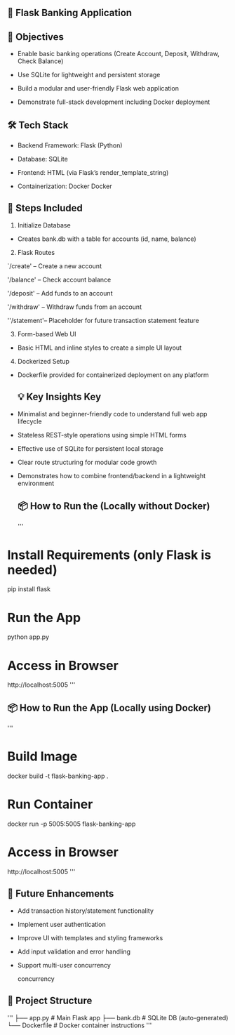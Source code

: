 ## 🏦 Flask Banking Application

## 🚀 Objectives
- Enable basic banking operations (Create Account, Deposit, Withdraw, Check Balance)

- Use SQLite for lightweight and persistent storage

- Build a modular and user-friendly Flask web application

- Demonstrate full-stack development including Docker deployment
## 🛠️ Tech Stack
- Backend Framework: Flask (Python)

- Database: SQLite

- Frontend: HTML (via Flask’s render_template_string)

- Containerization: Docker
Docker

## 🧩 Steps Included
1. Initialize Database

- Creates bank.db with a table for accounts (id, name, balance)

2. Flask Routes

`/create' – Create a new account

'/balance' – Check account balance

'/deposit' – Add funds to an account

'/withdraw' – Withdraw funds from an account

''/statement'– Placeholder for future transaction statement feature

3. Form-based Web UI

- Basic HTML and inline styles to create a simple UI layout

4. Dockerized Setup

- Dockerfile provided for containerized deployment on any platform

   ## 💡 Key Insights Key 
- Minimalist and beginner-friendly code to understand full web app lifecycle

- Stateless REST-style operations using simple HTML forms

- Effective use of SQLite for persistent local storage

- Clear route structuring for modular code growth

- Demonstrates how to combine frontend/backend in a lightweight environment

  ## 📦 How to Run the  (Locally without Docker)
  '''
# Install Requirements (only Flask is needed)
pip install flask
# Run the App
python app.py
# Access in Browser
http://localhost:5005
'''
## 📦 How to Run the App  (Locally using Docker)
  '''
# Build Image
docker build -t flask-banking-app .
# Run Container
docker run -p 5005:5005 flask-banking-app
# Access in Browser
http://localhost:5005
'''
## 🔮 Future Enhancements
- Add transaction history/statement functionality

- Implement user authentication

- Improve UI with templates and styling frameworks

- Add input validation and error handling

- Support multi-user concurrency

  concurrency

##  📁 Project Structure
'''
├── app.py            # Main Flask app
├── bank.db           # SQLite DB (auto-generated)
└── Dockerfile        # Docker container instructions
'''







